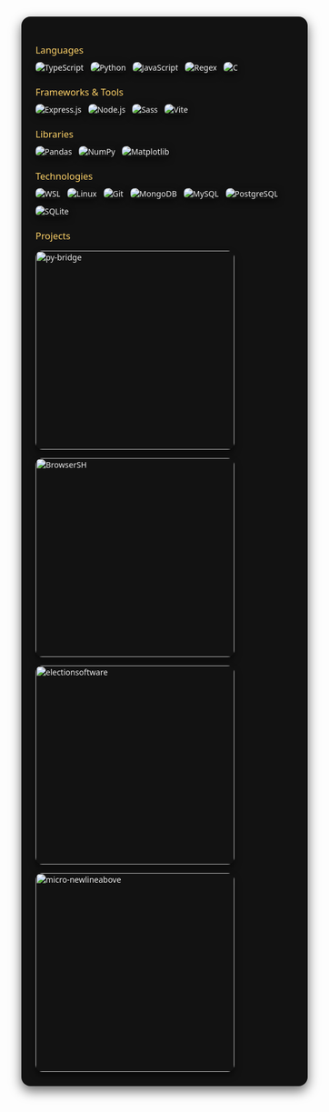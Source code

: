 <div style="background-color:#121212; padding: 25px; border-radius: 16px; color:#ECECEC; font-family: 'Segoe UI', sans-serif; text-align: left; box-shadow: 0 8px 20px rgba(0,0,0,0.6);">

<!-- <h2 style="margin-bottom: 20px; color:#FFD369; font-size: 28px; font-weight: 600; display: flex; justify-content:space-between;">
  Developing in
  <a href="https://cultofthepartyparrot.com" style="">
    <img src="https://cultofthepartyparrot.com/parrots/hd/laptop_parrot.gif" height="28" width="28">
  </a> 
</h2> -->

<h3 style="color:#FFD369; margin-bottom: 10px; font-weight: 500;">Languages</h3>
<div style="display: flex; gap: 12px; flex-wrap: wrap;">
  <img src="https://img.shields.io/badge/TypeScript-3178C6?style=for-the-badge&logo=typescript&logoColor=white" alt="TypeScript" style="border-radius: 8px; box-shadow: 0 4px 12px rgba(0,0,0,0.5);"/>
  <img src="https://img.shields.io/badge/Python-3776AB?style=for-the-badge&logo=python&logoColor=white" alt="Python" style="border-radius: 8px; box-shadow: 0 4px 12px rgba(0,0,0,0.5);"/>
  <img src="https://img.shields.io/badge/JavaScript-F7DF1E?style=for-the-badge&logo=javascript&logoColor=black" alt="JavaScript" style="border-radius: 8px; box-shadow: 0 4px 12px rgba(0,0,0,0.5);"/>
  <img src="https://img.shields.io/badge/Regex-FF6F61?style=for-the-badge&logo=regex&logoColor=white" alt="Regex" style="border-radius: 8px; box-shadow: 0 4px 12px rgba(0,0,0,0.5);"/>
  <img src="https://img.shields.io/badge/C-00599C?style=for-the-badge&logo=c&logoColor=white" alt="C" style="border-radius: 8px; box-shadow: 0 4px 12px rgba(0,0,0,0.5);"/>
</div>

<h3 style="color:#FFD369; margin-bottom: 10px; font-weight: 500;">Frameworks & Tools</h3>
<div style="display: flex; gap: 12px; flex-wrap: wrap;">
  <img src="https://img.shields.io/badge/Express.js-000000?style=for-the-badge&logo=express&logoColor=white" alt="Express.js" style="border-radius: 8px; box-shadow: 0 4px 12px rgba(0,0,0,0.5);"/>
  <img src="https://img.shields.io/badge/Node.js-339933?style=for-the-badge&logo=nodedotjs&logoColor=white" alt="Node.js" style="border-radius: 8px; box-shadow: 0 4px 12px rgba(0,0,0,0.5);"/>
  <img src="https://img.shields.io/badge/Sass-CC6699?style=for-the-badge&logo=sass&logoColor=white" alt="Sass" style="border-radius: 8px; box-shadow: 0 4px 12px rgba(0,0,0,0.5);"/>
  <img src="https://img.shields.io/badge/Vite-646CFF?style=for-the-badge&logo=vite&logoColor=white" alt="Vite" style="border-radius: 8px; box-shadow: 0 4px 12px rgba(0,0,0,0.5);"/>
</div>

<h3 style="color:#FFD369; margin-bottom: 10px; font-weight: 500;">Libraries</h3>
<div style="display: flex; gap: 12px; flex-wrap: wrap;">
  <img src="https://img.shields.io/badge/Pandas-150458?style=for-the-badge&logo=pandas&logoColor=white" alt="Pandas" style="border-radius: 8px; box-shadow: 0 4px 12px rgba(0,0,0,0.5);"/>
  <img src="https://img.shields.io/badge/NumPy-013243?style=for-the-badge&logo=numpy&logoColor=white" alt="NumPy" style="border-radius: 8px; box-shadow: 0 4px 12px rgba(0,0,0,0.5);"/>
  <img src="https://img.shields.io/badge/Matplotlib-11557C?style=for-the-badge&logo=matplotlib&logoColor=white" alt="Matplotlib" style="border-radius: 8px; box-shadow: 0 4px 12px rgba(0,0,0,0.5);"/>
</div>

<h3 style="color:#FFD369; margin-bottom: 10px; font-weight: 500;">Technologies</h3>
<div style="display: flex; gap: 12px; flex-wrap: wrap;">
  <img src="https://img.shields.io/badge/WSL-0078D7?style=for-the-badge&logo=windows&logoColor=white" alt="WSL" style="border-radius: 8px; box-shadow: 0 4px 12px rgba(0,0,0,0.5);"/>
  <img src="https://img.shields.io/badge/Linux-FCC624?style=for-the-badge&logo=linux&logoColor=black" alt="Linux" style="border-radius: 8px; box-shadow: 0 4px 12px rgba(0,0,0,0.5);"/>
  <img src="https://img.shields.io/badge/Git-F05032?style=for-the-badge&logo=git&logoColor=white" alt="Git" style="border-radius: 8px; box-shadow: 0 4px 12px rgba(0,0,0,0.5);"/>
  <img src="https://img.shields.io/badge/MongoDB-47A248?style=for-the-badge&logo=mongodb&logoColor=white" alt="MongoDB" style="border-radius: 8px; box-shadow: 0 4px 12px rgba(0,0,0,0.5);"/>
  <img src="https://img.shields.io/badge/MySQL-4479A1?style=for-the-badge&logo=mysql&logoColor=white" alt="MySQL" style="border-radius: 8px; box-shadow: 0 4px 12px rgba(0,0,0,0.5);"/>
  <img src="https://img.shields.io/badge/PostgreSQL-336791?style=for-the-badge&logo=postgresql&logoColor=white" alt="PostgreSQL" style="border-radius: 8px; box-shadow: 0 4px 12px rgba(0,0,0,0.5);"/>
  <img src="https://img.shields.io/badge/SQLite-07405E?style=for-the-badge&logo=sqlite&logoColor=white" alt="SQLite" style="border-radius: 8px; box-shadow: 0 4px 12px rgba(0,0,0,0.5);"/>
</div>

<h3 style="color:#FFD369; margin-bottom: 15px; font-weight: 500;">Projects</h3>
<div style="display: flex; gap: 15px; flex-wrap: wrap;">
  <img src="https://github-readme-stats.vercel.app/api/pin/?username=d1vij&repo=py-bridge&theme=dark" width="350" alt="py-bridge" style="border-radius:12px; box-shadow:0 6px 12px rgba(0,0,0,0.5);"/>
  <img src="https://github-readme-stats.vercel.app/api/pin/?username=d1vij&repo=BrowserSH&theme=dark" width="350" alt="BrowserSH" style="border-radius:12px; box-shadow:0 6px 12px rgba(0,0,0,0.5);"/>
  <img src="https://github-readme-stats.vercel.app/api/pin/?username=d1vij&repo=electionsoftware&theme=dark" width="350" alt="electionsoftware" style="border-radius:12px; box-shadow:0 6px 12px rgba(0,0,0,0.5);"/>
  <img src="https://github-readme-stats.vercel.app/api/pin/?username=d1vij&repo=micro-newlineabove&theme=dark" width="350" alt="micro-newlineabove" style="border-radius:12px; box-shadow:0 6px 12px rgba(0,0,0,0.5);"/>
</div>

</div>
